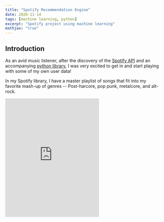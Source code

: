 ```yaml
---
title: "Spotify Recommendation Engine"
date: 2020-11-14
tags: [machine learning, python]
excerpt: "Spotify project using machine learning"
mathjax: "true"
---
```

## Introduction
As an avid music listener, after the discovery of the [Spotify API](https://developer.spotify.com/documentation/web-api/) and an accompanying [python library](https://spotipy.readthedocs.io/en/2.16.1/#), I was very excited to get in and start playing with some of my own user data!

In my Spotify library, I have a master playlist of songs that fit into my favorite mash-up of genres -- Post-harcore, pop punk, metalcore, and alt-rock.
<iframe src="https://open.spotify.com/embed/playlist/3dgfLqrR0v70pKNb961q6q" width="300" height="380" frameborder="0" allowtransparency="true" allow="encrypted-media"></iframe>
